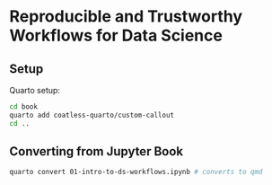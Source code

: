 # Reproducible and Trustworthy Workflows for Data Science

## Setup

Quarto setup:

```bash
cd book
quarto add coatless-quarto/custom-callout
cd ..
```

## Converting from Jupyter Book

```bash
quarto convert 01-intro-to-ds-workflows.ipynb # converts to qmd
```

